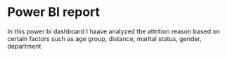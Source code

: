 # Power BI report

In this power bi dashboard I haave analyzed the attrition reason based on certain factors such as age group, distance, marital status, gender, department 
